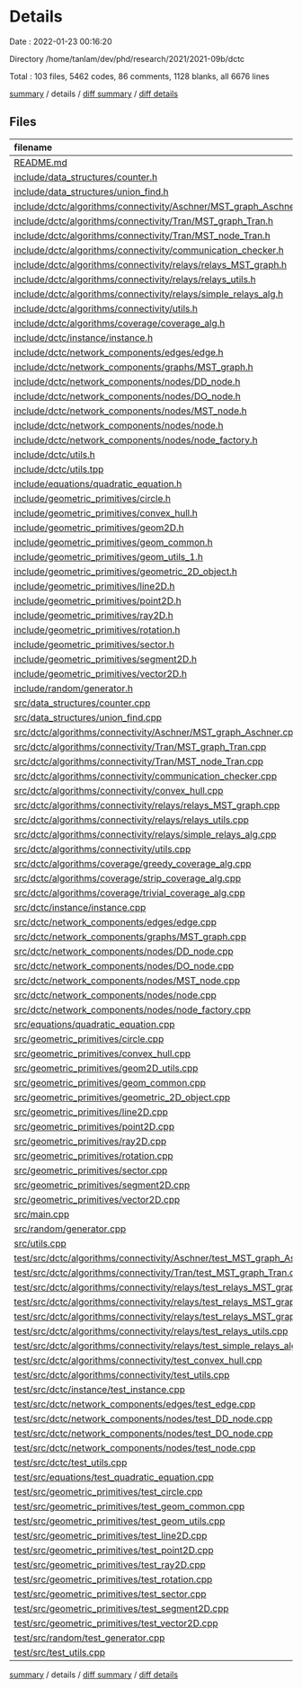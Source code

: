 # Details

Date : 2022-01-23 00:16:20

Directory /home/tanlam/dev/phd/research/2021/2021-09b/dctc

Total : 103 files,  5462 codes, 86 comments, 1128 blanks, all 6676 lines

[summary](results.md) / details / [diff summary](diff.md) / [diff details](diff-details.md)

## Files
| filename | language | code | comment | blank | total |
| :--- | :--- | ---: | ---: | ---: | ---: |
| [README.md](/README.md) | Markdown | 12 | 0 | 1 | 13 |
| [include/data_structures/counter.h](/include/data_structures/counter.h) | C++ | 12 | 0 | 3 | 15 |
| [include/data_structures/union_find.h](/include/data_structures/union_find.h) | C++ | 14 | 0 | 4 | 18 |
| [include/dctc/algorithms/connectivity/Aschner/MST_graph_Aschner.h](/include/dctc/algorithms/connectivity/Aschner/MST_graph_Aschner.h) | C++ | 17 | 0 | 6 | 23 |
| [include/dctc/algorithms/connectivity/Tran/MST_graph_Tran.h](/include/dctc/algorithms/connectivity/Tran/MST_graph_Tran.h) | C++ | 32 | 0 | 11 | 43 |
| [include/dctc/algorithms/connectivity/Tran/MST_node_Tran.h](/include/dctc/algorithms/connectivity/Tran/MST_node_Tran.h) | C++ | 27 | 0 | 10 | 37 |
| [include/dctc/algorithms/connectivity/communication_checker.h](/include/dctc/algorithms/connectivity/communication_checker.h) | C++ | 20 | 0 | 8 | 28 |
| [include/dctc/algorithms/connectivity/relays/relays_MST_graph.h](/include/dctc/algorithms/connectivity/relays/relays_MST_graph.h) | C++ | 27 | 0 | 5 | 32 |
| [include/dctc/algorithms/connectivity/relays/relays_utils.h](/include/dctc/algorithms/connectivity/relays/relays_utils.h) | C++ | 17 | 0 | 4 | 21 |
| [include/dctc/algorithms/connectivity/relays/simple_relays_alg.h](/include/dctc/algorithms/connectivity/relays/simple_relays_alg.h) | C++ | 51 | 0 | 9 | 60 |
| [include/dctc/algorithms/connectivity/utils.h](/include/dctc/algorithms/connectivity/utils.h) | C++ | 9 | 1 | 6 | 16 |
| [include/dctc/algorithms/coverage/coverage_alg.h](/include/dctc/algorithms/coverage/coverage_alg.h) | C++ | 9 | 0 | 4 | 13 |
| [include/dctc/instance/instance.h](/include/dctc/instance/instance.h) | C++ | 57 | 0 | 10 | 67 |
| [include/dctc/network_components/edges/edge.h](/include/dctc/network_components/edges/edge.h) | C++ | 40 | 0 | 6 | 46 |
| [include/dctc/network_components/graphs/MST_graph.h](/include/dctc/network_components/graphs/MST_graph.h) | C++ | 48 | 0 | 14 | 62 |
| [include/dctc/network_components/nodes/DD_node.h](/include/dctc/network_components/nodes/DD_node.h) | C++ | 22 | 0 | 5 | 27 |
| [include/dctc/network_components/nodes/DO_node.h](/include/dctc/network_components/nodes/DO_node.h) | C++ | 22 | 0 | 4 | 26 |
| [include/dctc/network_components/nodes/MST_node.h](/include/dctc/network_components/nodes/MST_node.h) | C++ | 53 | 6 | 17 | 76 |
| [include/dctc/network_components/nodes/node.h](/include/dctc/network_components/nodes/node.h) | C++ | 59 | 0 | 12 | 71 |
| [include/dctc/network_components/nodes/node_factory.h](/include/dctc/network_components/nodes/node_factory.h) | C++ | 14 | 0 | 4 | 18 |
| [include/dctc/utils.h](/include/dctc/utils.h) | C++ | 15 | 0 | 8 | 23 |
| [include/dctc/utils.tpp](/include/dctc/utils.tpp) | C++ | 33 | 0 | 8 | 41 |
| [include/equations/quadratic_equation.h](/include/equations/quadratic_equation.h) | C++ | 14 | 0 | 6 | 20 |
| [include/geometric_primitives/circle.h](/include/geometric_primitives/circle.h) | C++ | 41 | 0 | 9 | 50 |
| [include/geometric_primitives/convex_hull.h](/include/geometric_primitives/convex_hull.h) | C++ | 8 | 0 | 5 | 13 |
| [include/geometric_primitives/geom2D.h](/include/geometric_primitives/geom2D.h) | C++ | 8 | 0 | 3 | 11 |
| [include/geometric_primitives/geom_common.h](/include/geometric_primitives/geom_common.h) | C++ | 51 | 0 | 10 | 61 |
| [include/geometric_primitives/geom_utils_1.h](/include/geometric_primitives/geom_utils_1.h) | C++ | 33 | 0 | 11 | 44 |
| [include/geometric_primitives/geometric_2D_object.h](/include/geometric_primitives/geometric_2D_object.h) | C++ | 15 | 0 | 5 | 20 |
| [include/geometric_primitives/line2D.h](/include/geometric_primitives/line2D.h) | C++ | 41 | 0 | 10 | 51 |
| [include/geometric_primitives/point2D.h](/include/geometric_primitives/point2D.h) | C++ | 45 | 0 | 14 | 59 |
| [include/geometric_primitives/ray2D.h](/include/geometric_primitives/ray2D.h) | C++ | 30 | 0 | 7 | 37 |
| [include/geometric_primitives/rotation.h](/include/geometric_primitives/rotation.h) | C++ | 6 | 0 | 4 | 10 |
| [include/geometric_primitives/sector.h](/include/geometric_primitives/sector.h) | C++ | 79 | 0 | 12 | 91 |
| [include/geometric_primitives/segment2D.h](/include/geometric_primitives/segment2D.h) | C++ | 33 | 0 | 6 | 39 |
| [include/geometric_primitives/vector2D.h](/include/geometric_primitives/vector2D.h) | C++ | 26 | 0 | 5 | 31 |
| [include/random/generator.h](/include/random/generator.h) | C++ | 26 | 0 | 7 | 33 |
| [src/data_structures/counter.cpp](/src/data_structures/counter.cpp) | C++ | 6 | 0 | 6 | 12 |
| [src/data_structures/union_find.cpp](/src/data_structures/union_find.cpp) | C++ | 18 | 0 | 4 | 22 |
| [src/dctc/algorithms/connectivity/Aschner/MST_graph_Aschner.cpp](/src/dctc/algorithms/connectivity/Aschner/MST_graph_Aschner.cpp) | C++ | 121 | 12 | 16 | 149 |
| [src/dctc/algorithms/connectivity/Tran/MST_graph_Tran.cpp](/src/dctc/algorithms/connectivity/Tran/MST_graph_Tran.cpp) | C++ | 228 | 20 | 32 | 280 |
| [src/dctc/algorithms/connectivity/Tran/MST_node_Tran.cpp](/src/dctc/algorithms/connectivity/Tran/MST_node_Tran.cpp) | C++ | 17 | 1 | 5 | 23 |
| [src/dctc/algorithms/connectivity/communication_checker.cpp](/src/dctc/algorithms/connectivity/communication_checker.cpp) | C++ | 113 | 2 | 21 | 136 |
| [src/dctc/algorithms/connectivity/convex_hull.cpp](/src/dctc/algorithms/connectivity/convex_hull.cpp) | C++ | 62 | 6 | 13 | 81 |
| [src/dctc/algorithms/connectivity/relays/relays_MST_graph.cpp](/src/dctc/algorithms/connectivity/relays/relays_MST_graph.cpp) | C++ | 34 | 1 | 15 | 50 |
| [src/dctc/algorithms/connectivity/relays/relays_utils.cpp](/src/dctc/algorithms/connectivity/relays/relays_utils.cpp) | C++ | 73 | 0 | 13 | 86 |
| [src/dctc/algorithms/connectivity/relays/simple_relays_alg.cpp](/src/dctc/algorithms/connectivity/relays/simple_relays_alg.cpp) | C++ | 114 | 4 | 31 | 149 |
| [src/dctc/algorithms/connectivity/utils.cpp](/src/dctc/algorithms/connectivity/utils.cpp) | C++ | 120 | 0 | 10 | 130 |
| [src/dctc/algorithms/coverage/greedy_coverage_alg.cpp](/src/dctc/algorithms/coverage/greedy_coverage_alg.cpp) | C++ | 1 | 0 | 0 | 1 |
| [src/dctc/algorithms/coverage/strip_coverage_alg.cpp](/src/dctc/algorithms/coverage/strip_coverage_alg.cpp) | C++ | 1 | 0 | 0 | 1 |
| [src/dctc/algorithms/coverage/trivial_coverage_alg.cpp](/src/dctc/algorithms/coverage/trivial_coverage_alg.cpp) | C++ | 16 | 0 | 3 | 19 |
| [src/dctc/instance/instance.cpp](/src/dctc/instance/instance.cpp) | C++ | 79 | 4 | 21 | 104 |
| [src/dctc/network_components/edges/edge.cpp](/src/dctc/network_components/edges/edge.cpp) | C++ | 66 | 1 | 24 | 91 |
| [src/dctc/network_components/graphs/MST_graph.cpp](/src/dctc/network_components/graphs/MST_graph.cpp) | C++ | 189 | 2 | 33 | 224 |
| [src/dctc/network_components/nodes/DD_node.cpp](/src/dctc/network_components/nodes/DD_node.cpp) | C++ | 36 | 0 | 11 | 47 |
| [src/dctc/network_components/nodes/DO_node.cpp](/src/dctc/network_components/nodes/DO_node.cpp) | C++ | 36 | 0 | 11 | 47 |
| [src/dctc/network_components/nodes/MST_node.cpp](/src/dctc/network_components/nodes/MST_node.cpp) | C++ | 97 | 1 | 32 | 130 |
| [src/dctc/network_components/nodes/node.cpp](/src/dctc/network_components/nodes/node.cpp) | C++ | 69 | 1 | 27 | 97 |
| [src/dctc/network_components/nodes/node_factory.cpp](/src/dctc/network_components/nodes/node_factory.cpp) | C++ | 14 | 0 | 2 | 16 |
| [src/equations/quadratic_equation.cpp](/src/equations/quadratic_equation.cpp) | C++ | 16 | 0 | 5 | 21 |
| [src/geometric_primitives/circle.cpp](/src/geometric_primitives/circle.cpp) | C++ | 135 | 0 | 25 | 160 |
| [src/geometric_primitives/convex_hull.cpp](/src/geometric_primitives/convex_hull.cpp) | C++ | 61 | 11 | 11 | 83 |
| [src/geometric_primitives/geom2D_utils.cpp](/src/geometric_primitives/geom2D_utils.cpp) | C++ | 112 | 2 | 24 | 138 |
| [src/geometric_primitives/geom_common.cpp](/src/geometric_primitives/geom_common.cpp) | C++ | 43 | 0 | 8 | 51 |
| [src/geometric_primitives/geometric_2D_object.cpp](/src/geometric_primitives/geometric_2D_object.cpp) | C++ | 21 | 0 | 4 | 25 |
| [src/geometric_primitives/line2D.cpp](/src/geometric_primitives/line2D.cpp) | C++ | 108 | 0 | 24 | 132 |
| [src/geometric_primitives/point2D.cpp](/src/geometric_primitives/point2D.cpp) | C++ | 88 | 0 | 28 | 116 |
| [src/geometric_primitives/ray2D.cpp](/src/geometric_primitives/ray2D.cpp) | C++ | 95 | 0 | 18 | 113 |
| [src/geometric_primitives/rotation.cpp](/src/geometric_primitives/rotation.cpp) | C++ | 17 | 0 | 4 | 21 |
| [src/geometric_primitives/sector.cpp](/src/geometric_primitives/sector.cpp) | C++ | 228 | 1 | 49 | 278 |
| [src/geometric_primitives/segment2D.cpp](/src/geometric_primitives/segment2D.cpp) | C++ | 94 | 0 | 21 | 115 |
| [src/geometric_primitives/vector2D.cpp](/src/geometric_primitives/vector2D.cpp) | C++ | 70 | 0 | 13 | 83 |
| [src/main.cpp](/src/main.cpp) | C++ | 79 | 0 | 11 | 90 |
| [src/random/generator.cpp](/src/random/generator.cpp) | C++ | 21 | 0 | 8 | 29 |
| [src/utils.cpp](/src/utils.cpp) | C++ | 12 | 0 | 2 | 14 |
| [test/src/dctc/algorithms/connectivity/Aschner/test_MST_graph_Aschner.cpp](/test/src/dctc/algorithms/connectivity/Aschner/test_MST_graph_Aschner.cpp) | C++ | 87 | 0 | 15 | 102 |
| [test/src/dctc/algorithms/connectivity/Tran/test_MST_graph_Tran.cpp](/test/src/dctc/algorithms/connectivity/Tran/test_MST_graph_Tran.cpp) | C++ | 83 | 1 | 15 | 99 |
| [test/src/dctc/algorithms/connectivity/relays/test_relays_MST_graph_Aschner.cpp](/test/src/dctc/algorithms/connectivity/relays/test_relays_MST_graph_Aschner.cpp) | C++ | 93 | 4 | 14 | 111 |
| [test/src/dctc/algorithms/connectivity/relays/test_relays_MST_graph_Aschner_and_Tran.cpp](/test/src/dctc/algorithms/connectivity/relays/test_relays_MST_graph_Aschner_and_Tran.cpp) | C++ | 57 | 0 | 9 | 66 |
| [test/src/dctc/algorithms/connectivity/relays/test_relays_MST_graph_Tran.cpp](/test/src/dctc/algorithms/connectivity/relays/test_relays_MST_graph_Tran.cpp) | C++ | 93 | 4 | 14 | 111 |
| [test/src/dctc/algorithms/connectivity/relays/test_relays_utils.cpp](/test/src/dctc/algorithms/connectivity/relays/test_relays_utils.cpp) | C++ | 35 | 0 | 6 | 41 |
| [test/src/dctc/algorithms/connectivity/relays/test_simple_relays_alg.cpp](/test/src/dctc/algorithms/connectivity/relays/test_simple_relays_alg.cpp) | C++ | 63 | 0 | 9 | 72 |
| [test/src/dctc/algorithms/connectivity/test_convex_hull.cpp](/test/src/dctc/algorithms/connectivity/test_convex_hull.cpp) | C++ | 72 | 0 | 10 | 82 |
| [test/src/dctc/algorithms/connectivity/test_utils.cpp](/test/src/dctc/algorithms/connectivity/test_utils.cpp) | C++ | 64 | 0 | 9 | 73 |
| [test/src/dctc/instance/test_instance.cpp](/test/src/dctc/instance/test_instance.cpp) | C++ | 32 | 0 | 8 | 40 |
| [test/src/dctc/network_components/edges/test_edge.cpp](/test/src/dctc/network_components/edges/test_edge.cpp) | C++ | 22 | 0 | 4 | 26 |
| [test/src/dctc/network_components/nodes/test_DD_node.cpp](/test/src/dctc/network_components/nodes/test_DD_node.cpp) | C++ | 31 | 0 | 5 | 36 |
| [test/src/dctc/network_components/nodes/test_DO_node.cpp](/test/src/dctc/network_components/nodes/test_DO_node.cpp) | C++ | 18 | 0 | 4 | 22 |
| [test/src/dctc/network_components/nodes/test_node.cpp](/test/src/dctc/network_components/nodes/test_node.cpp) | C++ | 19 | 0 | 4 | 23 |
| [test/src/dctc/test_utils.cpp](/test/src/dctc/test_utils.cpp) | C++ | 24 | 0 | 6 | 30 |
| [test/src/equations/test_quadratic_equation.cpp](/test/src/equations/test_quadratic_equation.cpp) | C++ | 26 | 0 | 6 | 32 |
| [test/src/geometric_primitives/test_circle.cpp](/test/src/geometric_primitives/test_circle.cpp) | C++ | 123 | 1 | 15 | 139 |
| [test/src/geometric_primitives/test_geom_common.cpp](/test/src/geometric_primitives/test_geom_common.cpp) | C++ | 9 | 0 | 3 | 12 |
| [test/src/geometric_primitives/test_geom_utils.cpp](/test/src/geometric_primitives/test_geom_utils.cpp) | C++ | 101 | 0 | 11 | 112 |
| [test/src/geometric_primitives/test_line2D.cpp](/test/src/geometric_primitives/test_line2D.cpp) | C++ | 101 | 0 | 17 | 118 |
| [test/src/geometric_primitives/test_point2D.cpp](/test/src/geometric_primitives/test_point2D.cpp) | C++ | 72 | 0 | 11 | 83 |
| [test/src/geometric_primitives/test_ray2D.cpp](/test/src/geometric_primitives/test_ray2D.cpp) | C++ | 62 | 0 | 9 | 71 |
| [test/src/geometric_primitives/test_rotation.cpp](/test/src/geometric_primitives/test_rotation.cpp) | C++ | 23 | 0 | 4 | 27 |
| [test/src/geometric_primitives/test_sector.cpp](/test/src/geometric_primitives/test_sector.cpp) | C++ | 218 | 0 | 22 | 240 |
| [test/src/geometric_primitives/test_segment2D.cpp](/test/src/geometric_primitives/test_segment2D.cpp) | C++ | 51 | 0 | 8 | 59 |
| [test/src/geometric_primitives/test_vector2D.cpp](/test/src/geometric_primitives/test_vector2D.cpp) | C++ | 57 | 0 | 12 | 69 |
| [test/src/random/test_generator.cpp](/test/src/random/test_generator.cpp) | C++ | 44 | 0 | 15 | 59 |
| [test/src/test_utils.cpp](/test/src/test_utils.cpp) | C++ | 6 | 0 | 5 | 11 |

[summary](results.md) / details / [diff summary](diff.md) / [diff details](diff-details.md)